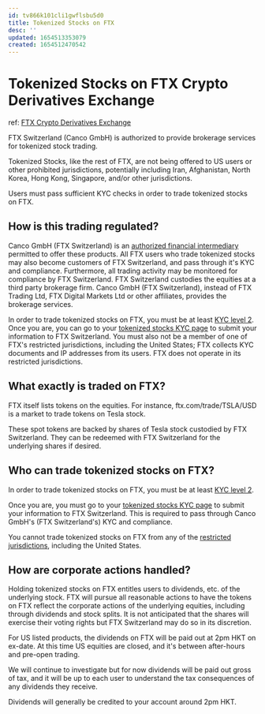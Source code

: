 ```yaml
---
id: tv866k101cli1gwflsbu5d0
title: Tokenized Stocks on FTX
desc: ''
updated: 1654513353079
created: 1654512470542
---
```

# Tokenized Stocks on FTX Crypto Derivatives Exchange

ref: [FTX Crypto Derivatives Exchange](https://help.ftx.com/hc/en-us/articles/360051229472-Equities)

FTX Switzerland (Canco GmbH) is authorized to provide brokerage services for tokenized stock trading.

Tokenized Stocks, like the rest of FTX, are not being offered to US users or other prohibited jurisdictions, potentially including Iran, Afghanistan, North Korea, Hong Kong, Singapore, and/or other jurisdictions.

Users must pass sufficient KYC checks in order to trade tokenized stocks on FTX.

## How is this trading regulated?

Canco GmbH (FTX Switzerland) is an [authorized financial intermediary](https://www.finma.ch/en/authorisation/self-regulatory-organisations-sros/sro-member-search/) permitted to offer these products. All FTX users who trade tokenized stocks may also become customers of FTX Switzerland, and pass through it's KYC and compliance. Furthermore, all trading activity may be monitored for compliance by FTX Switzerland. FTX Switzerland custodies the equities at a third party brokerage firm. Canco GmbH (FTX Switzerland), instead of FTX Trading Ltd, FTX Digital Markets Ltd or other affiliates, provides the brokerage services.

In order to trade tokenized stocks on FTX, you must be at least [KYC level 2](https://help.ftx.com/hc/en-us/articles/360027668192-Individual-Account-KYC).  Once you are, you can go to your [tokenized stocks KYC page](https://ftx.com/tokenized-stocks-kyc) to submit your information to FTX Switzerland.  You must also not be a member of one of FTX's restricted jurisdictions, including the United States; FTX collects KYC documents and IP addresses from its users.  FTX does not operate in its restricted jurisdictions.

## What exactly is traded on FTX?

FTX itself lists tokens on the equities.  For instance, ftx.com/trade/TSLA/USD is a market to trade tokens on Tesla stock.

These spot tokens are backed by shares of Tesla stock custodied by FTX Switzerland.  They can be redeemed with FTX Switzerland for the underlying shares if desired.

## Who can trade tokenized stocks on FTX?

In order to trade tokenized stocks on FTX, you must be at least [KYC level 2](https://help.ftx.com/hc/en-us/articles/360027668192-Individual-Account-KYC).

Once you are, you must go to your [tokenized stocks KYC page](https://ftx.com/tokenized-stocks-kyc) to submit your information to FTX Switzerland. This is required to pass through Canco GmbH's (FTX Switzerland's) KYC and compliance.

You cannot trade tokenized stocks on FTX from any of the [restricted jurisdictions](https://help.ftx.com/hc/en-us/articles/360042412652-Location-Restrictions-), including the United States.

## How are corporate actions handled?

Holding tokenized stocks on FTX entitles users to dividends, etc. of the underlying stock.  FTX will pursue all reasonable actions to have the tokens on FTX reflect the corporate actions of the underlying equities, including through dividends and stock splits.  It is not anticipated that the shares will exercise their voting rights but FTX Switzerland may do so in its discretion.

For US listed products, the dividends on FTX will be paid out at 2pm HKT on ex-date.  At this time US equities are closed, and it's between after-hours and pre-open trading.

We will continue to investigate but for now dividends will be paid out gross of tax, and it will be up to each user to understand the tax consequences of any dividends they receive.

Dividends will generally be credited to your account around 2pm HKT.